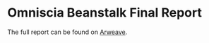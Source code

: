 # Omniscia Beanstalk Final Report

The full report can be found on [Arweave](https://arweave.net/aCtN3hCRGpdSGzwBdjBYWkyqJJNmqDxAPGbdvXRa_2g).
